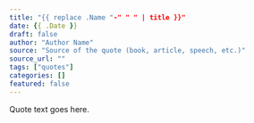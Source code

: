 ```yaml
---
title: "{{ replace .Name "-" " " | title }}"
date: {{ .Date }}
draft: false
author: "Author Name"
source: "Source of the quote (book, article, speech, etc.)"
source_url: ""
tags: ["quotes"]
categories: []
featured: false
---
```


Quote text goes here.